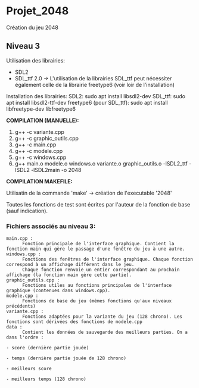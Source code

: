 # Projet_2048
Création du jeu 2048


## Niveau 3 

Utilisation des librairies:
  - SDL2
  - SDL_ttf 2.0
    -> L'utilisation de la librairies SDL_ttf peut nécessiter également celle
        de la librairie freetype6 (voir loir de l'installation)

Installation des librairies:
  SDL2:
      sudo apt install libsdl2-dev
  SDL_ttf:
      sudo apt install libsdl2-ttf-dev
  freetype6 (pour SDL_ttf):
      sudo apt install libfreetype-dev libfreetype6
    
 
 **COMPILATION (MANUELLE):**
 
  1. g++ -c variante.cpp
  2. g++ -c graphic_outils.cpp
  3. g++ -c main.cpp
  4. g++ -c modele.cpp
  5. g++ -c windows.cpp
  6. g++ main.o modele.o windows.o variante.o graphic_outils.o -lSDL2_ttf -lSDL2 -lSDL2main -o 2048
  
 
 **COMPILATION MAKEFILE:**
 
 Utilisatin de la commande 'make' -> création de l'executable '2048'
 
 
 
 Toutes les fonctions de test sont écrites par l'auteur de la fonction de base (sauf indication).
 
 ### Fichiers associés au niveau 3:
    
    main.cpp :
          Fonction principale de l'interface graphique. Contient la fonction main qui gère le passage d'une fenêtre du jeu à une autre.
    windows.cpp :
          Fonctions des fenêtres de l'interface graphique. Chaque fonction correspond à un affichage différent dans le jeu. 
          Chaque fonction renvoie un entier correspondant au prochain affichage (la fonction main gère cette partie).
    graphic_outils.cpp :
          Fonctions utiles au fonctions principales de l'interface graphique (contenues dans windows.cpp).
    modele.cpp :
          Fonctions de base du jeu (mêmes fonctions qu'aux niveaux précédents)
    variante.cpp :
          Fonctions adaptées pour la variante du jeu (128 chrono). Les fonctions sont dérivées des fonctions de modele.cpp
    data :
          Contient les données de sauvegarde des meilleurs parties. On a dans l'ordre :
                                                                              - score (dernière partie jouée)
                                                                              - temps (dernière partie jouée de 128 chrono)
                                                                              - meilleurs score
                                                                              - meilleurs temps (128 chrono)
